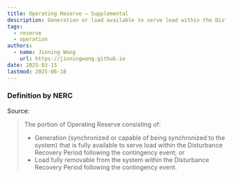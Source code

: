 ```yaml
---
title: Operating Reserve – Supplemental
description: Generation or load available to serve load within the Disturbance Recovery Period.
tags:
  - reserve
  - operation
authors:
  - name: Jinning Wang
    url: https://jinningwang.github.io
date: 2025-03-15
lastmod: 2025-06-18
---
```


### Definition by NERC

Source: <d-cite key="nerc2024glossary"></d-cite>

> The portion of Operating Reserve consisting of:
>
> - Generation (synchronized or capable of being synchronized to the system) that is fully available to serve load within the Disturbance Recovery Period following the contingency event; or
> - Load fully removable from the system within the Disturbance Recovery Period following the contingency event.
